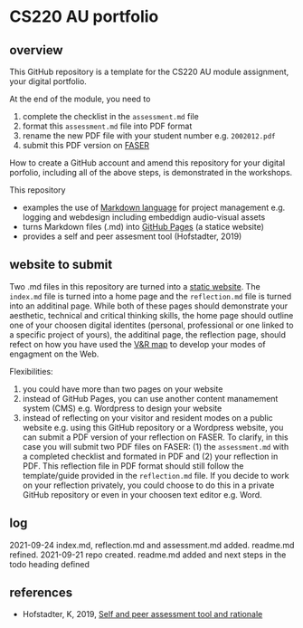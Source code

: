 <!-- #todo
- turn into GitHub Pages
- create template from reflection link digital-identities.md file, perhaps move all questions from reflection.md to a #dicussion heading in digital-identities
- refine submit.md and rubric.md
- make screencast on submitting this digital-portfolio i.e. the pdf of submit.md
-->

# CS220 AU portfolio

## overview
This GitHub repository is a template for the CS220 AU module assignment, your digital portfolio. 

At the end of the module, you need to 
1. complete the checklist in the `assessment.md` file
2. format this `assessment.md` file into PDF format
3. rename the new PDF file with your student number e.g. `2002012.pdf`
4. submit this PDF version on [FASER](https://faser.essex.ac.uk/)

<!-- #todo make screencast and link video -->

How to create a GitHub account and amend this repository for your digital porfolio, including all of the above steps, is demonstrated in the workshops. 

This repository
- examples the use of [Markdown language](https://guides.github.com/features/mastering-markdown/) for project management e.g. logging and webdesign including embeddign audio-visual assets
- turns Markdown files (.md) into [GitHub Pages](https://pages.github.com/) (a statice website)
- provides a self and peer assesment tool (Hofstadter, 2019)

## website to submit
Two .md files in this repository are turned into a [static website](https://krisztian-hofstadter-tedor.github.io/CS220-AU-portfolio/). The `index.md` file is turned into a home page and the `reflection.md` file is turned into an additinal page. While both of these pages should demonstrate your aesthetic, technical and critical thinking skills, the home page should outline <!-- #todo is there are better phrase for this --> one of your choosen digital identites (personal, professional or one linked to a specific project of yours), the additinal page, the reflection page, should refect on how you have used the [V&R map](https://krisztian-hofstadter-tedor.github.io/CS220-AU-navigating-the-digital-world/digital-identities) to develop your modes of engagment on the Web. 

Flexibilities:   
1. you could have more than two pages on your website 
2. instead of GitHub Pages, you can use another content manamement system (CMS) e.g. Wordpress to design your website
3. instead of reflecting on your visitor and resident modes on a public website e.g. using this GitHub repository or a Wordpress website, you can submit a PDF version of your reflection on FASER. To clarify, in this case you will submit two PDF files on FASER: (1) the `assessment.md` with a completed checklist and formated in PDF and (2) your reflection in PDF. This reflection file in PDF format should still follow the template/guide provided in the `reflection.md` file. If you decide to work on your reflection privately, you could choose to do this in a private GitHub repository or even in your choosen text editor e.g. Word. 

## log
<!-- #todo remove content of template's log and add my own -->
2021-09-24 index.md, reflection.md and assessment.md added. readme.md refined. 
2021-09-21 repo created. readme.md added and next steps in the todo heading defined

## references
- Hofstadter, K, 2019, [Self and peer assessment tool and rationale](https://khofstadter.com/assets/doc/Hofstadter-2019-self-and-peer-assessment-tool-and-rationale.pdf)
